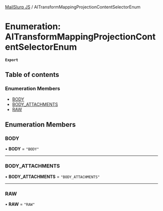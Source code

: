 [MailSlurp JS](../README.md) / AITransformMappingProjectionContentSelectorEnum

# Enumeration: AITransformMappingProjectionContentSelectorEnum

**`Export`**

## Table of contents

### Enumeration Members

- [BODY](AITransformMappingProjectionContentSelectorEnum.md#body)
- [BODY\_ATTACHMENTS](AITransformMappingProjectionContentSelectorEnum.md#body_attachments)
- [RAW](AITransformMappingProjectionContentSelectorEnum.md#raw)

## Enumeration Members

### BODY

• **BODY** = ``"BODY"``

___

### BODY\_ATTACHMENTS

• **BODY\_ATTACHMENTS** = ``"BODY_ATTACHMENTS"``

___

### RAW

• **RAW** = ``"RAW"``
